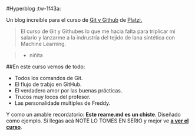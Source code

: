 #Hyperblog :tw-1f43a:

Un blog increíble para el curso de [Git y Github](https://platzi.com/clases/git-github/) de [Platzi.](https://platzi.com/)

>El curso de Git y Githubes lo que me hacia falta para triplicar mi salario y lanzarme a la indrustría del tejido de lana sintética con Machine Learning.

> - niñita

##En este curso vemos de todo:
* Todos los comandos de Git.
* El flujo de trabjo en GitHub.
* El verdadero amor por las buenas prácticas.
* Trucos muy locos del profesor.
* Las personalidade multiples de Freddy.

Y como un amable recordatorio: **Este reame.md es un chiste**. Diseñado como ejemplo. Si llegas acá NOTE LO TOMES EN SERIO y mejor ve [**a ver el curso**](https://platzi.com/clases/git-github/ "a ver el curso").
